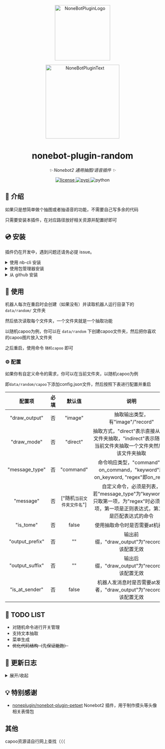 <div align="center">
  <a href="https://v2.nonebot.dev/store"><img src="https://github.com/A-kirami/nonebot-plugin-template/blob/resources/nbp_logo.png" width="180" height="180" alt="NoneBotPluginLogo"></a>
  <br>
  <p><img src="https://github.com/A-kirami/nonebot-plugin-template/blob/resources/NoneBotPlugin.svg" width="240" alt="NoneBotPluginText"></p>
</div>

<div align="center">

# nonebot-plugin-random

_✨ Nonebot2 通用抽图/语音插件 ✨_


<a href="./LICENSE">
    <img src="https://img.shields.io/github/license/jcjrobert/nonebot-plugin-random.svg" alt="license">
</a>
<a href="https://pypi.python.org/pypi/nonebot-plugin-random">
    <img src="https://img.shields.io/pypi/v/nonebot-plugin-random.svg" alt="pypi">
</a>
<img src="https://img.shields.io/badge/python-3.8+-blue.svg" alt="python">

</div>

## 📖 介绍

如果只是想简单做个抽图或者抽语音的功能，不需要自己写多余的代码

只需要安装本插件，在对应路径放好相关资源并配置好即可

## 💿 安装
插件仍在开发中，遇到问题还请务必提 issue。

<details>
<summary>使用 nb-cli 安装</summary>
在 nonebot2 项目的根目录下打开命令行, 输入以下指令即可安装

    nb plugin install nonebot-plugin-random

</details>

<details>
<summary>使用包管理器安装</summary>
在 nonebot2 项目的插件目录下, 打开命令行, 根据你使用的包管理器, 输入相应的安装命令

<details>
<summary>pip</summary>

    pip install nonebot-plugin-random
</details>
<details>
<summary>pdm</summary>

    pdm add nonebot-plugin-random
</details>
<details>
<summary>poetry</summary>

    poetry add nonebot-plugin-random
</details>
<details>
<summary>conda</summary>

    conda install nonebot-plugin-random
</details>

打开 nonebot2 项目的 `bot.py` 文件, 在其中写入

    nonebot.load_plugin('nonebot_plugin_random')

</details>

<details>
<summary>从 github 安装</summary>
在 nonebot2 项目的插件目录下, 打开命令行, 输入以下命令克隆此储存库

    git clone https://github.com/jcjrobert/nonebot-plugin-random.git

打开 nonebot2 项目的 `bot.py` 文件, 在其中写入

    nonebot.load_plugin('src.plugins.nonebot_plugin_random')

</details>

## 🎉 使用

机器人每次在重启时会创建（如果没有）并读取机器人运行目录下的 `data/random/` 文件夹

然后依次读取每个文件夹，一个文件夹就是一个抽取功能

以随机capoo为例，你可以在 `data/random` 下创建capoo文件夹，然后把你喜欢的capoo图片放入文件夹

之后重启，使用命令 `随机capoo` 即可

### ⚙️ 配置

如果你有自定义命令的需求，你可以在当前文件夹，以随机capoo为例

即`data/random/capoo`下添加config.json文件，然后按照下表进行配置并重启

| 配置项 | 必填 | 默认值 | 说明 |
|:-----:|:----:|:----:|:----:|
| "draw_output" | 否 | "image" | 抽取输出类型，有"image"/"record" |
| "draw_mode" | 否 | "direct" | 抽取方式，"direct"表示直接从当前文件夹抽取，"indirect"表示随机从当前文件夹抽取一个文件夹然后从该文件夹抽取 |
| "message_type" | 否 | "command" | 命令响应类型，"command"即on_command，"keyword"即on_keyword, "regex"即on_regex |
| "message" | 否 | ["随机`当前文件夹文件名`"] | 自定义命令，必须是列表，若"message_type"为"keyword"时只取第一项，为"regex"时必须为两项，第一项是正则表达式，第二项是匹配表达式的命令 |
| "is_tome" | 否 | false | 使用抽取命令时是否需要at机器人 |
| "output_prefix" | 否 | "" | 输出前缀，"draw_output"为"record"下该配置无效 |
| "output_suffix" | 否 | "" | 输出后缀，"draw_output"为"record"下该配置无效 |
| "is_at_sender" | 否 | false | 机器人发消息时是否需要at发送者，"draw_output"为"record"下该配置无效 |

## 📝 TODO LIST

- 对随机命令进行开关管理
- 支持文本抽取
- 菜单生成
- ~~优化代码结构（先保证能跑）~~

## 📝 更新日志

<details>
<summary>展开/收起</summary>

### 0.0.1

- 插件初次发布

### 0.0.2

- 修复未配置"message"时不能正常使用随机命令的bug
- 支持输出前后缀配置和at发送者

### 0.0.3

- 支持正则命令匹配

</details>

## 💡 特别感谢

- [noneplugin/nonebot-plugin-petpet](https://github.com/noneplugin/nonebot-plugin-petpet) Nonebot2 插件，用于制作摸头等头像相关表情包

## 其他

capoo资源请自行网上查找（（（